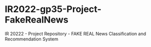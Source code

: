 # IR2022-gp35-Project-FakeRealNews
IR 20222 - Project Repository - FAKE REAL News Classification and Recommendation System
